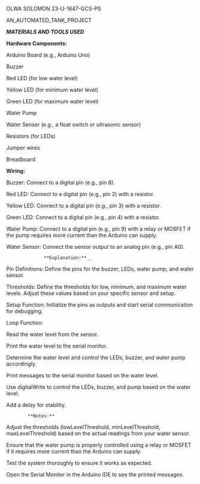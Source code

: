 OLWA SOLOMON 23-U-1647-GCS-PS

AN_AUTOMATED_TANK_PROJECT

_**MATERIALS AND TOOLS USED**_

**Hardware Components:**

Arduino Board (e.g., Arduino Uno)

Buzzer

Red LED (for low water level)

Yellow LED (for minimum water level)

Green LED (for maximum water level)

Water Pump

Water Sensor (e.g., a float switch or ultrasonic sensor)

Resistors (for LEDs)

Jumper wires

Breadboard

**Wiring:**

Buzzer: Connect to a digital pin (e.g., pin 8).

Red LED: Connect to a digital pin (e.g., pin 2) with a resistor.

Yellow LED: Connect to a digital pin (e.g., pin 3) with a resistor.

Green LED: Connect to a digital pin (e.g., pin 4) with a resistor.

Water Pump: Connect to a digital pin (e.g., pin 9) with a relay or MOSFET if the pump requires more current than the Arduino can supply.

Water Sensor: Connect the sensor output to an analog pin (e.g., pin A0).

                  **Explanation:**__
                  
Pin Definitions: Define the pins for the buzzer, LEDs, water pump, and water sensor.

Thresholds: Define the thresholds for low, minimum, and maximum water levels. Adjust these values based on your specific sensor and setup.

Setup Function: Initialize the pins as outputs and start serial communication for debugging.

Loop Function:

Read the water level from the sensor.

Print the water level to the serial monitor.

Determine the water level and control the LEDs, buzzer, and water pump accordingly.

Print messages to the serial monitor based on the water level.

Use digitalWrite to control the LEDs, buzzer, and pump based on the water level.

Add a delay for stability.

            **Notes:**
Adjust the thresholds (lowLevelThreshold, minLevelThreshold, maxLevelThreshold) based on the actual readings from your water sensor.

Ensure that the water pump is properly controlled using a relay or MOSFET if it requires more current than the Arduino can supply.

Test the system thoroughly to ensure it works as expected.

Open the Serial Monitor in the Arduino IDE to see the printed messages.
